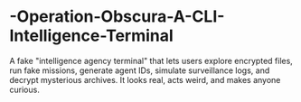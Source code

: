 # -Operation-Obscura-A-CLI-Intelligence-Terminal
A fake "intelligence agency terminal" that lets users explore encrypted files, run fake missions, generate agent IDs, simulate surveillance logs, and decrypt mysterious archives. It looks real, acts weird, and makes anyone curious.
